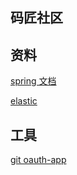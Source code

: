 ## 码匠社区
## 资料
[spring 文档](https://spring.io/guides/gs/serving-web-content/#use-maven)

[elastic](https://www.elastic.co/guide/cn/index.html)

## 工具
[git oauth-app](https://developer.github.com/apps/building-oauth-apps/creating-an-oauth-app/)

